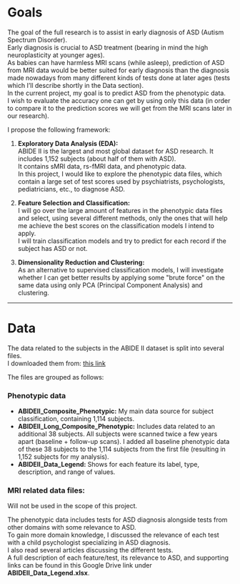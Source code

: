 # Goals

The goal of the full research is to assist in early diagnosis of ASD (Autism Spectrum Disorder).  
Early diagnosis is crucial to ASD treatment (bearing in mind the high neuroplasticity at younger ages).  
As babies can have harmless MRI scans (while asleep), prediction of ASD from MRI data would be better suited for early diagnosis than the diagnosis made nowadays from many different kinds of tests done at later ages (tests which I’ll describe shortly in the Data section).  
In the current project, my goal is to predict ASD from the phenotypic data.  
I wish to evaluate the accuracy one can get by using only this data (in order to compare it to the prediction scores we will get from the MRI scans later in our research).

I propose the following framework:

1. **Exploratory Data Analysis (EDA):**  
   ABIDE II is the largest and most global dataset for ASD research. It includes 1,152 subjects (about half of them with ASD).  
   It contains sMRI data, rs-fMRI data, and phenotypic data.  
   In this project, I would like to explore the phenotypic data files, which contain a large set of test scores used by psychiatrists, psychologists, pediatricians, etc., to diagnose ASD.

2. **Feature Selection and Classification:**  
   I will go over the large amount of features in the phenotypic data files and select, using several different methods, only the ones that will help me achieve the best scores on the classification models I intend to apply.  
   I will train classification models and try to predict for each record if the subject has ASD or not.

3. **Dimensionality Reduction and Clustering:**  
   As an alternative to supervised classification models, I will investigate whether I can get better results by applying some "brute force" on the same data using only PCA (Principal Component Analysis) and clustering.

---

# Data

The data related to the subjects in the ABIDE II dataset is split into several files.  
I downloaded them from: [this link](https://www.nitrc.org/frs/downloadlink.php/9108)

The files are grouped as follows:

### Phenotypic data
- **ABIDEII_Composite_Phenotypic:** My main data source for subject classification, containing 1,114 subjects.
- **ABIDEII_Long_Composite_Phenotypic:** Includes data related to an additional 38 subjects. All subjects were scanned twice a few years apart (baseline + follow-up scans). I added all baseline phenotypic data of these 38 subjects to the 1,114 subjects from the first file (resulting in 1,152 subjects for my analysis).
- **ABIDEII_Data_Legend:** Shows for each feature its label, type, description, and range of values.

### MRI related data files:
Will not be used in the scope of this project.

The phenotypic data includes tests for ASD diagnosis alongside tests from other domains with some relevance to ASD.  
To gain more domain knowledge, I discussed the relevance of each test with a child psychologist specializing in ASD diagnosis.  
I also read several articles discussing the different tests.  
A full description of each feature/test, its relevance to ASD, and supporting links can be found in this Google Drive link under **ABIDEII_Data_Legend.xlsx**.
